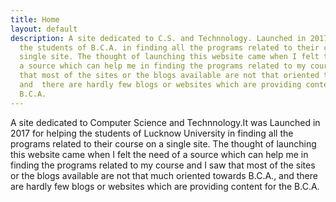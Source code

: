 ```yaml
---
title: Home
layout: default
description: A site dedicated to C.S. and Technnology. Launched in 2017 for helping
  the students of B.C.A. in finding all the programs related to their course on a
  single site. The thought of launching this website came when I felt the need of
  a source which can help me in finding the programs related to my course and I saw
  that most of the sites or the blogs available are not that oriented towards B.C.A.,
  and  there are hardly few blogs or websites which are providing content for the
  B.C.A.
---
```

A site dedicated to Computer Science and Technnology.It was Launched in 2017 for helping
  the students of Lucknow University in finding all the programs related to their course on a
  single site. The thought of launching this website came when I felt the need of
  a source which can help me in finding the programs related to my course and I saw
  that most of the sites or the blogs available are not that much oriented towards B.C.A.,
  and  there are hardly few blogs or websites which are providing content for the
  B.C.A.
